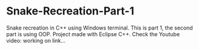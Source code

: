 # Snake-Recreation-Part-1
Snake recreation in C++ using Windows terminal. This is part 1, the second part is using OOP.
Project made with Eclipse C++.
Check the Youtube video: working on link...
